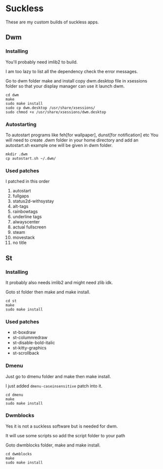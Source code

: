 # Suckless

These are my custom builds of suckless apps.

## Dwm

### Installing 
You'll probably need imlib2 to build.

I am too lazy to list all the dependency check the error messages.

Go to dwm folder make and install copy dwm.desktop file in xsessions folder so
that your display manager can use it launch dwm.

```
cd dwm
make
sudo make install
sudo cp dwm.desktop /usr/share/xsessions/
sudo chmod +x /usr/share/xsessions/dwm.desktop
```

### Autostarting
To autostart programs like feh[for wallpaper], dunst[for notification] etc
You will need to create .dwm folder in your home directory and
add an autostart.sh example one will be given in dwm folder.

```
mkdir .dwm
cp autostart.sh ~/.dwm/
```

### Used patches

I patched in this order

1. autostart
2. fullgaps
3. status2d-withsystay
4. alt-tags
5. rainbowtags
6. underline tags
7. alwayscenter
8. actual fullscreen
9. steam
10. movestack
11. no title

## St

### Installing
It probably also needs imlib2 and might need zlib idk.

Goto st folder then make and make install.

```
cd st
make
sudo make install
```

### Used patches

* st-boxdraw
* st-columnredraw
* st-disable-bold-italic
* st-kitty-graphics
* st-scrollback

### Dmenu
Just go to dmenu folder and make then make install.

I just added `dmenu-caseinsensitive` patch into it.

```
cd dmenu
make
sudo make install
```

### Dwmblocks
Yes it is not a suckless software but is needed for dwm.

It will use some scripts so add the script folder to your path

Goto dwmblocks folder, make and make install.

```
cd dwmblocks
make
sudo make install
```









